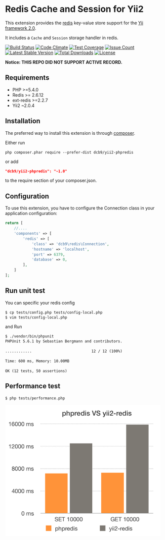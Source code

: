 Redis Cache and Session for Yii2
======================
This extension provides the [redis](http://redis.io/) key-value store support for the [Yii framework 2.0](http://www.yiiframework.com).

It includes a `Cache` and `Session` storage handler in redis.


[![Build Status](https://travis-ci.org/dcb9/yii2-phpredis.svg)](https://travis-ci.org/dcb9/yii2-phpredis)
[![Code Climate](https://codeclimate.com/github/dcb9/yii2-phpredis/badges/gpa.svg)](https://codeclimate.com/github/dcb9/yii2-phpredis)
[![Test Coverage](https://codeclimate.com/github/dcb9/yii2-phpredis/badges/coverage.svg)](https://codeclimate.com/github/dcb9/yii2-phpredis/coverage)
[![Issue Count](https://codeclimate.com/github/dcb9/yii2-phpredis/badges/issue_count.svg)](https://codeclimate.com/github/dcb9/yii2-phpredis)
[![Latest Stable Version](https://poser.pugx.org/dcb9/yii2-phpredis/version)](https://packagist.org/packages/dcb9/yii2-phpredis)
[![Total Downloads](https://poser.pugx.org/dcb9/yii2-phpredis/downloads)](https://packagist.org/packages/dcb9/yii2-phpredis)
[![License](https://poser.pugx.org/dcb9/yii2-phpredis/license)](https://packagist.org/packages/dcb9/yii2-phpredis)

**Notice: THIS REPO DID NOT SUPPORT ACTIVE RECORD.**

Requirements
------------

- PHP >=5.4.0 
- Redis >= 2.6.12
- ext-redis >=2.2.7
- Yii2 ~2.0.4

Installation
------------

The preferred way to install this extension is through [composer](http://getcomposer.org/download/).

Either run

```
php composer.phar require --prefer-dist dcb9/yii2-phpredis
```

or add

```json
"dcb9/yii2-phpredis": "~1.0"
```

to the require section of your composer.json.


Configuration
-------------

To use this extension, you have to configure the Connection class in your application configuration:

```php
return [
    //....
    'components' => [
        'redis' => [
            'class' => 'dcb9\redis\Connection',
            'hostname' => 'localhost',
            'port' => 6379,
            'database' => 0,
        ],
    ]
];
```

Run unit test
-------------

You can specific your redis config

```
$ cp tests/config.php tests/config-local.php
$ vim tests/config-local.php
```

and Run

```
$ ./vendor/bin/phpunit
PHPUnit 5.6.1 by Sebastian Bergmann and contributors.

............                           12 / 12 (100%)

Time: 600 ms, Memory: 10.00MB

OK (12 tests, 50 assertions)
```

Performance test
------------------

```
$ php tests/performance.php
```

![phpredis-vs-yii-redis](./phpredis-vs-yii-redis.png)
